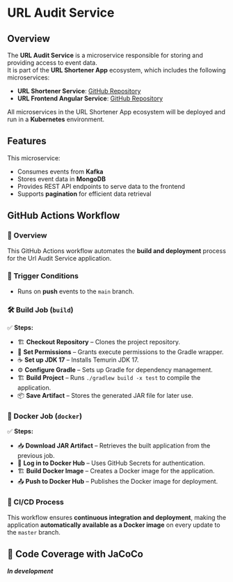 # URL Audit Service

## Overview

The **URL Audit Service** is a microservice responsible for storing and providing access to event data.  
It is part of the **URL Shortener App** ecosystem, which includes the following microservices:

- **URL Shortener Service**: [GitHub Repository](https://github.com/dobrevd/url_shortener_service)
- **URL Frontend Angular Service**: [GitHub Repository](https://github.com/dobrevd/url-shortener-frontend)

All microservices in the URL Shortener App ecosystem will be deployed and run in a **Kubernetes** environment.

## Features

This microservice:

- Consumes events from **Kafka**
- Stores event data in **MongoDB**
- Provides REST API endpoints to serve data to the frontend
- Supports **pagination** for efficient data retrieval

## GitHub Actions Workflow

### 📌 Overview
This GitHub Actions workflow automates the **build and deployment** process for the Url Audit Service application.

### 🚀 Trigger Conditions
- Runs on **push** events to the `main` branch.

### 🛠️ Build Job (`build`)
✅ **Steps:**
- 🏗️ **Checkout Repository** – Clones the project repository.
- 🔧 **Set Permissions** – Grants execute permissions to the Gradle wrapper.
- ☕ **Set up JDK 17** – Installs Temurin JDK 17.
- ⚙️ **Configure Gradle** – Sets up Gradle for dependency management.
- 🏗️ **Build Project** – Runs `./gradlew build -x test` to compile the application.
- 📦 **Save Artifact** – Stores the generated JAR file for later use.

### 🐳 Docker Job (`docker`)
✅ **Steps:**
- 📥 **Download JAR Artifact** – Retrieves the built application from the previous job.
- 🔐 **Log in to Docker Hub** – Uses GitHub Secrets for authentication.
- 🏗️ **Build Docker Image** – Creates a Docker image for the application.
- 📤 **Push to Docker Hub** – Publishes the Docker image for deployment.

### 🔄 CI/CD Process
This workflow ensures **continuous integration and deployment**, making the application **automatically available as a Docker image** on every update to the `master` branch.

## 🧪 Code Coverage with JaCoCo

_**In development**_


